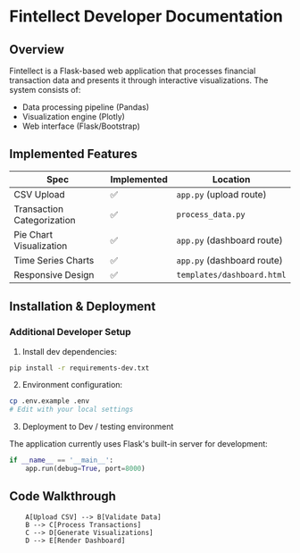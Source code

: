 # Fintellect Developer Documentation

## Overview
Fintellect is a Flask-based web application that processes financial transaction data and presents it through interactive visualizations. The system consists of:
- Data processing pipeline (Pandas)
- Visualization engine (Plotly)
- Web interface (Flask/Bootstrap)

## Implemented Features
| Spec | Implemented | Location |
|------|-------------|----------|
| CSV Upload | ✅ | `app.py` (upload route) |
| Transaction Categorization | ✅ | `process_data.py` |
| Pie Chart Visualization | ✅ | `app.py` (dashboard route) |
| Time Series Charts | ✅ | `app.py` (dashboard route) |
| Responsive Design | ✅ | `templates/dashboard.html` |

## Installation & Deployment
### Additional Developer Setup
1. Install dev dependencies:
```bash
pip install -r requirements-dev.txt
```

2. Environment configuration:
```bash
cp .env.example .env
# Edit with your local settings
```

3. Deployment to Dev / testing environment

The application currently uses Flask's built-in server for development:
```python
if __name__ == '__main__':
    app.run(debug=True, port=8000)
```

## Code Walkthrough
```graph TD
    A[Upload CSV] --> B[Validate Data]
    B --> C[Process Transactions]
    C --> D[Generate Visualizations]
    D --> E[Render Dashboard]
```
